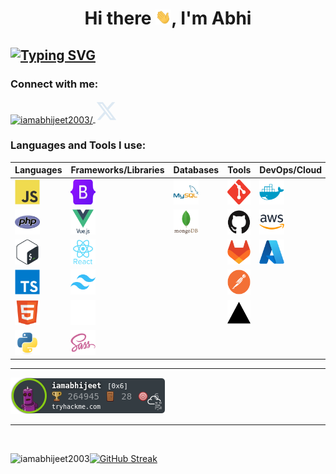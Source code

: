 ### <h1 align="center">Hi there <img src="./assets/wave.gif" width="25px"/>, I'm Abhi</h1>

[![Typing SVG](https://readme-typing-svg.demolab.com?font=Fira+code&pause=1000&width=435&lines=Web+developer;Open+Source+Contributer;Cybersecurity+Student)](https://git.io/typing-svg)
---

<h3 align="left">Connect with me:</h3>
<p align="left">
  <a href="https://linkedin.com/in/iamabhijeet2003/" target="blank">
    <img align="center" src="https://raw.githubusercontent.com/rahuldkjain/github-profile-readme-generator/master/src/images/icons/Social/linked-in-alt.svg" alt="iamabhijeet2003/" height="30" width="40" />
  </a>

  <a href="https://twitter.com/iamabhijeet2003" target="blank">
    <svg xmlns="http://www.w3.org/2000/svg" height="35" viewBox="0 0 512 512"><!--!Font Awesome Free 6.6.0 by @fontawesome - https://fontawesome.com License - https://fontawesome.com/license/free Copyright 2024 Fonticons, Inc.--><path fill="#dde9f3" d="M389.2 48h70.6L305.6 224.2 487 464H345L233.7 318.6 106.5 464H35.8L200.7 275.5 26.8 48H172.4L272.9 180.9 389.2 48zM364.4 421.8h39.1L151.1 88h-42L364.4 421.8z"/></svg>
  </a>
</p>

<h3 align="left">Languages and Tools I use:</h3>


| **Languages** | **Frameworks/Libraries** | **Databases** | **Tools** | **DevOps/Cloud** |
|---------------|--------------------------|---------------|-----------| -----------|
| <img src="./assets/logos/js.svg" alt="javascript" width="40" height="40"/> | <img src="./assets/logos/bootstrap.svg" alt="bootstrap" width="40" height="40"/>  | <img src="./assets/logos/mysql.svg" alt="mysql" width="40" height="40"/>  | <img src="./assets/logos/git.svg" alt="git" width="40" height="40"/> | <img src="./assets/logos/docker.svg"  width="40" height="40" alt="docker" /> |
| <img src="./assets/logos/php.svg" alt="php" width="40" height="40"/> | <img src="./assets/logos/vue.svg" alt="vuejs" width="40" height="40"/> | <img src="./assets/logos/mongo.svg" alt="mongodb" width="40" height="40"/> | <img src="./assets/logos/github.svg" alt="github" width="40" height="40"/> | <img src="./assets/logos/aws.svg" alt="aws" width="40" height="40"/> | 
|  <img src="./assets/logos/bash.svg" alt="bash" width="40" height="40"/>  | <img src="./assets/logos/react.svg" alt="react" width="40" height="40"/> | | <img src="./assets/logos/gitlab.svg" alt="gitlab" width="40" height="40"/> | <img src="./assets/logos/azure.svg" alt="azure" width="40" height="40"/> |
| <img src="./assets/logos/ts.svg" alt="typescript" width="40" height="40" /> | <img src="./assets/logos/tailwind.svg" alt="tailwindcss" width="40" height="40" /> | | <img src="./assets/logos/postman.svg" alt="postman" width="40" height="40" /> | |
| <img src="./assets/logos/html.svg" width="40" height="40" alt="html" /> | <img src="./assets/logos/symfony.svg" alt="symfony" width="40" height="40" /> | | <img src="./assets/logos/vercel.svg" alt="vercel" width="40" height="40" /> |
| <img src="./assets/logos/py.svg" width="40" height="40 " alt="python" /> | <img src="./assets/logos/sass.svg" width="40" height="40 " alt="sass" /> | |

---

<a href="https://tryhackme.com/p/iamabhijeet">
  <img src="https://github.com/iamabhijeet2003/iamabhijeet2003/blob/main/assets/tryhackme-badge.png?raw=true" alt="badge" >
</a>

---

<br/>
<p>
  <img align="left" src="https://github-readme-stats.vercel.app/api/top-langs?username=iamabhijeet2003&show_icons=true&locale=en&layout=compact" alt="iamabhijeet2003" />
</p>

<p>
  <a href="https://git.io/streak-stats"><img src="https://github-readme-streak-stats.herokuapp.com?user=iamabhijeet2003&theme=dark&border_radius=6.1&card_width=501" alt="GitHub Streak" /></a>
</p>
